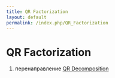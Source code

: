 ```yaml
---
title: QR Factorization
layout: default
permalink: /index.php/QR_Factorization
---
```


# QR Factorization

1. перенаправление [QR Decomposition](QR_Decomposition)